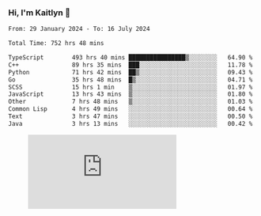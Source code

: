 ### Hi, I'm Kaitlyn 👋
<!--START_SECTION:waka-->

```txt
From: 29 January 2024 - To: 16 July 2024

Total Time: 752 hrs 48 mins

TypeScript        493 hrs 40 mins ████████████████▒░░░░░░░░   64.90 %
C++               89 hrs 35 mins  ███░░░░░░░░░░░░░░░░░░░░░░   11.78 %
Python            71 hrs 42 mins  ██▒░░░░░░░░░░░░░░░░░░░░░░   09.43 %
Go                35 hrs 48 mins  █▒░░░░░░░░░░░░░░░░░░░░░░░   04.71 %
SCSS              15 hrs 1 min    ▒░░░░░░░░░░░░░░░░░░░░░░░░   01.97 %
JavaScript        13 hrs 43 mins  ▒░░░░░░░░░░░░░░░░░░░░░░░░   01.80 %
Other             7 hrs 48 mins   ▒░░░░░░░░░░░░░░░░░░░░░░░░   01.03 %
Common Lisp       4 hrs 49 mins   ░░░░░░░░░░░░░░░░░░░░░░░░░   00.64 %
Text              3 hrs 47 mins   ░░░░░░░░░░░░░░░░░░░░░░░░░   00.50 %
Java              3 hrs 13 mins   ░░░░░░░░░░░░░░░░░░░░░░░░░   00.42 %
```

<!--END_SECTION:waka-->

<figure><embed src="https://wakatime.com/share/@018d58bc-3d22-46c9-b2d7-4ed36fb8172d/243b5d9b-77cd-4133-89ff-dcc8f225fa18.svg"></embed></figure>
